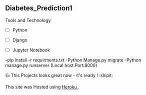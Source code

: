 ## Diabetes_Prediction1

Tools and Technology 

- [ ] Python
- [ ] Django
- [ ] Jupyter Notebook


-pip install -r requirments.txt
-Python Manage.py migrate
-Python manage.py runserver (Local host:Port:8000)


:+1: This Projects looks great now - it's ready ! :shipit:

This site was Hosted using [Heroku ](https://diabetesprediction523.herokuapp.com/).

      
